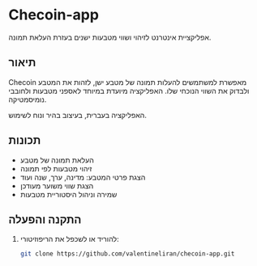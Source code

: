 # Checoin-app

אפליקציית אינטרנט לזיהוי ושווי מטבעות ישנים בעזרת העלאת תמונה.

## תיאור

Checoin מאפשרת למשתמשים להעלות תמונה של מטבע ישן, לזהות את המטבע ולבדוק את השווי הנוכחי שלו. האפליקציה מיועדת במיוחד לאספני מטבעות ולחובבי נומיסמטיקה.

האפליקציה בעברית, בעיצוב בהיר ונוח לשימוש.

## תכונות

- העלאת תמונה של מטבע
- זיהוי מטבעות לפי תמונה
- הצגת פרטי המטבע: מדינה, ערך, שנה ועוד
- הצגת שווי משוער מעודכן
- שמירה וניהול היסטוריית מטבעות

## התקנה והפעלה

1. להוריד או לשכפל את הריפוזיטורי:
   ```bash
   git clone https://github.com/valentineliran/checoin-app.git
